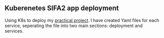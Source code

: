 ## **Kuberenetes SIFA2 app deployment**

Using K8s to deploy my [practical project](https://github.com/aaboungab/DevOps-Core-Practical-Project). I have created Yaml files for each service, seperating the file into two main sections: deployment and services.
